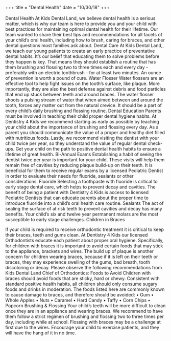 +++
title = "Dental Health"
date = "10/30/18"
+++
<br>
<br>
Dental Health
At Kids Dental Land, we believe dental health is a serious matter, which is why our team is here
to provide you and your child with best practices for maintaining optimal dental health for their
lifetime. Our team wanted to share their best tips and recommendations for all facets of your
child’s oral health, including how to brush, caring for braces, and other dental questions most
families ask about.
Dental Care
At Kids Dental Land,, we teach our young patients to create an early practice of preventative
dental habits. It’s our belief that educating them to solve problems before they happen is key.
That means they should establish a routine that has them brushing and flossing two to three
times each and every day - preferably with an electric toothbrush - for at least two minutes. An
ounce of prevention is worth a pound of cure.
Water Flosser
Water flossers are an effective tool to help fight issues on the tooth’s surface, like plaque. More
importantly, they are also the best defense against debris and food particles that end up stuck
between teeth and around braces. The water flosser shoots a pulsing stream of water that when
aimed between and around the tooth, forces any matter out from the natural crevice. It should
be a part of every child’s daily brushing and flossing routine.
Dental Education
Parents must be involved in teaching their child proper dental hygiene habits. At Dentistry 4 Kids
we recommend starting as early as possible by teaching your child about the importance of
brushing and flossing every day. As a parent you should communicate the value of a proper and
healthy diet filled with nutritious foods. Lastly, we recommend visiting the dentist with your child
twice per year, so they understand the value of regular dental check-ups. Get your child on the
path to positive dental health habits to ensure a lifetime of great health.
Bi-Annual Exams
Establishing a habit of seeing the dentist twice per year is important for your child. These visits
will help them remain free of cavities by reducing plaque build-up on their teeth. It is beneficial
for them to receive regular exams by a licensed Pediatric Dentist in order to evaluate their
needs for fluoride, sealants or other considerations.
Fluoride
Selecting a toothpaste with fluoride is critical to early stage dental care, which helps to prevent
decay and cavities. The benefit of being a patient with Dentistry 4 Kids is access to licensed
Pediatric Dentists that can educate parents about the proper time to introduce fluoride into a
child’s oral health care routine.
Sealants
The act of sealing the surface of at risk teeth to prevent cavities and decay has many benefits.
Your child’s six and twelve year permanent molars are the most susceptible to early stage
challenges.
Children in Braces

If your child is required to receive orthodontic treatment it is critical to keep their braces, teeth
and gums clean. At Dentistry 4 Kids our licensed Orthodontists educate each patient about
proper oral hygiene. Specifically, for children with braces it is important to avoid certain foods
that may stick to the appliance, brackets and wires. The build up of plaque is another concern
for children wearing braces, because if it is left on their teeth or braces, they may experience
swelling of the gums, bad breath, tooth discoloring or decay.
Please observe the following recommendations from Kids Dental Land Chief of Orthodontics:
Foods to Avoid
Children with braces should avoid foods that are sticky, hard or chewy. Consistent with standard
positive health habits, all children should only consume sugary foods and drinks in moderation.
The foods listed here are commonly known to cause damage to braces, and therefore should be
avoided:
• Gum
• Whole Apples
• Nuts
• Caramel
• Hard Candy
• Taffy
• Corn Chips
• Popcorn
Brushing & Flossing
Your child’s teeth will be more difficult to clean once they are in an appliance and wearing
braces. We recommend to have them follow a strict regimen of brushing and flossing two to
three times per day, including while at school. Flossing with braces may be a challenge at first
due to the wires. Encourage your child to exercise patients, and they will have the hang of it in
no time.
